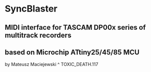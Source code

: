 # SyncBlaster
## MIDI interface for TASCAM DP00x series of multitrack recorders
## based on Microchip ATtiny25/45/85 MCU

by Mateusz Maciejewski ^ TOXIC_DEATH.117